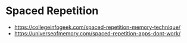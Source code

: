 # Spaced Repetition

- https://collegeinfogeek.com/spaced-repetition-memory-technique/  
- https://universeofmemory.com/spaced-repetition-apps-dont-work/  
